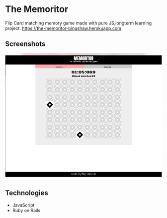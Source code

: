 # The Memoritor
Flip Card matching memory game made with pure JS,longterm learning project.
https://the-memoritor-bingshaw.herokuapp.com

## Screenshots
![Example screenshot](./memoritor.JPG)

## Technologies
* JavaScript
* Ruby on Rails
